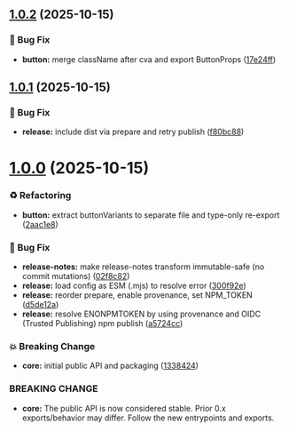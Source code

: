 ## [1.0.2](https://github.com/jramirez87/atomize-ui/compare/v1.0.1...v1.0.2) (2025-10-15)


### 🐛 Bug Fix

* **button:** merge className after cva and export ButtonProps ([17e24ff](https://github.com/jramirez87/atomize-ui/commit/17e24ff905dc5ca0a127c1a7ec6e468f2a7c7902))

## [1.0.1](https://github.com/jramirez87/atomize-ui/compare/v1.0.0...v1.0.1) (2025-10-15)


### 🐛 Bug Fix

* **release:** include dist via prepare and retry publish ([f80bc88](https://github.com/jramirez87/atomize-ui/commit/f80bc88e1ac3dd106aac7e46f295fb0e15c699c6))

# [1.0.0](https://github.com/jramirez87/atomize-ui/compare/v0.0.4...v1.0.0) (2025-10-15)


### ♻️ Refactoring

* **button:** extract buttonVariants to separate file and type-only re-export ([2aac1e8](https://github.com/jramirez87/atomize-ui/commit/2aac1e8538dfe196b103adc75ea3c3759cbd5523))


### 🐛 Bug Fix

* **release-notes:** make release-notes transform immutable-safe (no commit mutations) ([02f8c82](https://github.com/jramirez87/atomize-ui/commit/02f8c82583111cd0455653442f58edbcbfb44ec4))
* **release:** load config as ESM (.mjs) to resolve error ([300f92e](https://github.com/jramirez87/atomize-ui/commit/300f92e2bcdfda0b7a19c67b65abdb0cb30b5955))
* **release:** reorder prepare, enable provenance, set NPM_TOKEN ([d5de12a](https://github.com/jramirez87/atomize-ui/commit/d5de12a9dd7107d5b07d33c1823767cb88e741e0))
* **release:** resolve ENONPMTOKEN by using provenance and OIDC (Trusted Publishing) npm publish ([a5724cc](https://github.com/jramirez87/atomize-ui/commit/a5724ccdad8d10be9bde5ed5dfd9ddd59ae221bc))


### 💥 Breaking Change

* **core:** initial public API and packaging ([1338424](https://github.com/jramirez87/atomize-ui/commit/1338424915b4178e9ed18f2920835eff1833c482))


### BREAKING CHANGE

* **core:** The public API is now considered stable. Prior 0.x exports/behavior may differ.
Follow the new entrypoints and exports.

